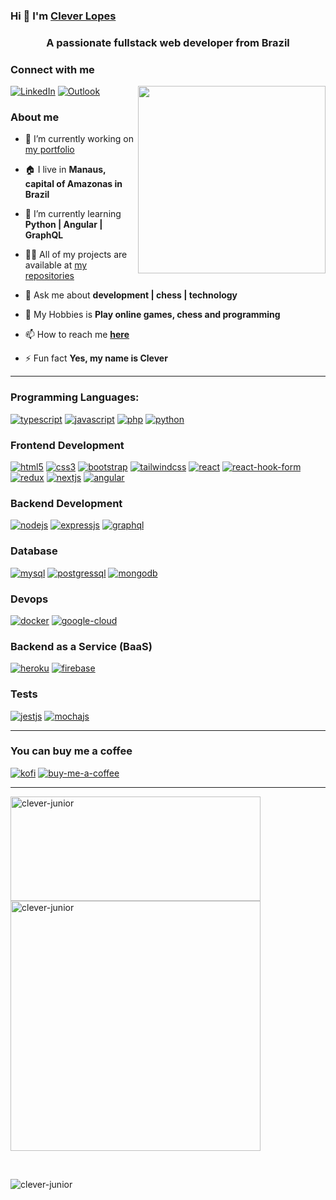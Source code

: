### Hi 👋 I'm [Clever Lopes](https://clever-junior.github.io)

<h3 align="center">A passionate fullstack web developer from Brazil</h3>

### Connect with me

<p align="left">
 <a href="https://www.linkedin.com/in/clever-lopes/"><img alt="LinkedIn" src="https://img.shields.io/badge/LinkedIn-0077B5?style=for-the-badge&logo=linkedin&logoColor=white" /></a>
 <a href="tkclever.junior@gmail.com"> <img alt="Outlook" src="https://img.shields.io/badge/Microsoft_Outlook-0078D4?style=for-the-badge&logo=microsoft-outlook&logoColor=white" /></a>
 <img align="right" src="https://media0.giphy.com/media/qgQUggAC3Pfv687qPC/giphy.gif" height="300px"/>
</p>



### About me

- 🔭 I’m currently working on [my portfolio](https://clever-junior.github.io/)

- 🏠 I live in **Manaus, capital of Amazonas in Brazil**

- 🌱 I’m currently learning **Python | Angular | GraphQL**

- 👨‍💻 All of my projects are available at [my repositories](https://github.com/clever-junior?tab=repositories)

- 💬 Ask me about **development | chess | technology**

- 👾 My Hobbies is **Play online games, chess and programming** 

- 📫 How to reach me [**here**](tk_clever.junior@outlook.com)

- ⚡ Fun fact **Yes, my name is Clever**

<hr/>

<h3 align="left">Programming Languages:</h3>
<p>
 <a href="https://www.typescriptlang.org/" target="_blank" rel="noreferrer"><img src="https://img.shields.io/badge/typescript-%23007ACC.svg?style=for-the-badge&logo=typescript&logoColor=white" alt="typescript"/></a>
 <a href="https://developer.mozilla.org/pt-BR/docs/Web/JavaScript" target="_blank" rel="noreferrer"><img src="https://img.shields.io/badge/javascript-%23323330.svg?style=for-the-badge&logo=javascript&logoColor=%23F7DF1E" alt="javascript"/></a>
 <a href="https://www.php.net/docs.php" target="_blank" rel="noreferrer"><img src="https://img.shields.io/badge/php-%23777BB4.svg?style=for-the-badge&logo=php&logoColor=white" alt="php"/></a>
 <a href="https://docs.python.org/3/" target="_blank" rel="noreferrer"><img src="https://img.shields.io/badge/python-3670A0?style=for-the-badge&logo=python&logoColor=ffdd54" alt="python"/></a>
</p>

<h3>Frontend Development</h3>
<p>
 <a href="https://developer.mozilla.org/pt-BR/docs/Web/HTML" target="_blank" rel="noreferrer"><img src="https://img.shields.io/badge/html5-%23E34F26.svg?style=for-the-badge&logo=html5&logoColor=white" alt="html5"/></a>
 <a href="https://developer.mozilla.org/pt-BR/docs/Web/CSS" target="_blank" rel="noreferrer"><img src="https://img.shields.io/badge/css3-%231572B6.svg?style=for-the-badge&logo=css3&logoColor=white" alt="css3"/></a>
 <a href="https://getbootstrap.com/" target="_blank" rel="noreferrer"><img src="https://img.shields.io/badge/bootstrap-%23563D7C.svg?style=for-the-badge&logo=bootstrap&logoColor=white" alt="bootstrap"/></a>
 <a href="https://tailwindcss.com/" target="_blank" rel="noreferrer"><img src="https://img.shields.io/badge/tailwindcss-%2338B2AC.svg?style=for-the-badge&logo=tailwind-css&logoColor=white" alt="tailwindcss"/></a>
 <a href="https://reactjs.org/" target="_blank" rel="noreferrer"><img src="https://img.shields.io/badge/react-%2320232a.svg?style=for-the-badge&logo=react&logoColor=%2361DAFB" alt="react"/></a>
 <a href="https://react-hook-form.com/" target="_blank" rel="noreferrer"><img src="https://img.shields.io/badge/React%20Hook%20Form-%23EC5990.svg?style=for-the-badge&logo=reacthookform&logoColor=white" alt="react-hook-form"/></a>
 <a href="https://redux.js.org/" target="_blank" rel="noreferrer"><img src="https://img.shields.io/badge/redux-%23593d88.svg?style=for-the-badge&logo=redux&logoColor=white" alt="redux"/></a>
 <a href="https://nextjs.org/" target="_blank" rel="noreferrer"><img src="https://img.shields.io/badge/Next-black?style=for-the-badge&logo=next.js&logoColor=white" alt="nextjs"/></a>
 <a href="https://angular.io/" target="_blank" rel="noreferrer"><img src="https://img.shields.io/badge/angular-%23DD0031.svg?style=for-the-badge&logo=angular&logoColor=white" alt="angular"/></a>
    
</p>

<h3>Backend Development</h3>
<p>
 <a href="https://nodejs.org/en/" target="_blank" rel="noreferrer"><img src="https://img.shields.io/badge/node.js-6DA55F?style=for-the-badge&logo=node.js&logoColor=white" alt="nodejs"/></a>
 <a href="https://expressjs.com/pt-br/" target="_blank" rel="noreferrer"><img src="https://img.shields.io/badge/express.js-%23404d59.svg?style=for-the-badge&logo=express&logoColor=%2361DAFB" alt="expressjs"/></a>
 <a href="https://graphql.org/" target="_blank" rel="noreferrer"><img src="https://img.shields.io/badge/-GraphQL-E10098?style=for-the-badge&logo=graphql&logoColor=white" alt="graphql"/></a>
</p>

<h3>Database</h3>
<p>
 <a href="https://www.mysql.com/" target="_blank" rel="noreferrer"><img src="https://img.shields.io/badge/mysql-%2300f.svg?style=for-the-badge&logo=mysql&logoColor=white" alt="mysql"/></a>
 <a href="https://www.postgresql.org/" target="_blank" rel="noreferrer"><img src="https://img.shields.io/badge/postgres-%23316192.svg?style=for-the-badge&logo=postgresql&logoColor=white" alt="postgressql"/></a>
 <a href="https://www.mongodb.com/" target="_blank" rel="noreferrer"><img src="https://img.shields.io/badge/MongoDB-%234ea94b.svg?style=for-the-badge&logo=mongodb&logoColor=white" alt="mongodb"/></a>
</p>

<h3>Devops</h3>
<p>
 <a href="https://docs.docker.com/" target="_blank" rel="noreferrer"><img src="https://img.shields.io/badge/docker-%230db7ed.svg?style=for-the-badge&logo=docker&logoColor=white" alt="docker"/></a>
<a href="https://cloud.google.com/?utm_source=bing&utm_medium=cpc&utm_campaign=latam-BR-all-pt-dr-BKWS-all-all-trial-p-dr-1011454-LUAC0016488&utm_content=text-ad-none-any-DEV_c-CRE_-ADGP_Hybrid%20%7C%20BKWS%20-%20MIX%20%7C%20Txt%20~%20GCP_General-KWID_43700067403163469-kwd-78203120071736%3Aloc-20&utm_term=KW_Google%20Cloud-ST_Google%20Cloud&gclid=818668e655e61a652ea50b36eb966ad7&gclsrc=3p.ds" target="_blank" rel="noreferrer"><img src="https://img.shields.io/badge/GoogleCloud-%234285F4.svg?style=for-the-badge&logo=google-cloud&logoColor=white" alt="google-cloud"/></a>
</p>

<h3>Backend as a Service (BaaS)</h3>
<p>
<a href="https://dashboard.heroku.com/" target="_blank" rel="noreferrer"><img src="https://img.shields.io/badge/heroku-%23430098.svg?style=for-the-badge&logo=heroku&logoColor=white" alt="heroku"/></a>
<a href="https://firebase.google.com/docs?gclid=CjwKCAiAoL6eBhA3EiwAXDom5r3l3dj5PX6DBWApziibVt3xxwxhNXDbBCF1nna2RzsEFYLv07xLGhoCOw0QAvD_BwE&gclsrc=aw.ds" target="_blank" rel="noreferrer"><img src="https://img.shields.io/badge/Firebase-039BE5?style=for-the-badge&logo=Firebase&logoColor=white" alt="firebase"/></a>
</p>

<h3>Tests</h3>
<p>
 <a href="https://jestjs.io/pt-BR/" target="_blank" rel="noreferrer"><img src="https://img.shields.io/badge/-jest-%23C21325?style=for-the-badge&logo=jest&logoColor=white" alt="jestjs"/></a>
<a href="https://mochajs.org/" target="_blank" rel="noreferrer"><img src="https://img.shields.io/badge/-mocha-%238D6748?style=for-the-badge&logo=mocha&logoColor=white" alt="mochajs"/></a>
</p>

<hr/>

<h3>You can buy me a coffee</h3>
<a href="https://ko-fi.com/cleverjuniortk" target="_blank" rel="noreferrer"><img src="https://img.shields.io/badge/Ko--fi-F16061?style=for-the-badge&logo=ko-fi&logoColor=white" alt="kofi"/></a>
<a href="https://www.buymeacoffee.com/cleverjuniortk" target="_blank" rel="noreferrer"><img src="https://img.shields.io/badge/Buy%20Me%20a%20Coffee-ffdd00?style=for-the-badge&logo=buy-me-a-coffee&logoColor=black" alt="buy-me-a-coffee"/></a>
 
<hr/>

<p>
  <img align="center" height="167px" width="400px" src="https://github-readme-stats.vercel.app/api/top-langs?username=clever-junior&show_icons=true&locale=en&layout=compact" alt="clever-junior" />
  &nbsp;
  <img align="center" heigth="167px" width="400px" src="https://github-readme-stats.vercel.app/api?username=clever-junior&show_icons=true&locale=en" alt="clever-junior" />
</p>

<br/>

<p align="left"> <img src="https://komarev.com/ghpvc/?username=clever-junior&label=Profile%20views&color=0e75b6&style=flat" alt="clever-junior" /> </p>
